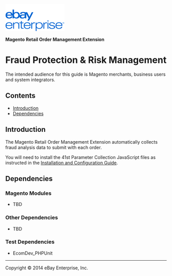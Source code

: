 ![ebay logo](../../../../../../docs/static/logo-vert.png)

**Magento Retail Order Management Extension**
# Fraud Protection & Risk Management

The intended audience for this guide is Magento merchants, business users and system integrators.

## Contents

- [Introduction](#introduction)
- [Dependencies](#dependencies)

## Introduction

The Magento Retail Order Management Extension automatically collects fraud analysis data to submit with each order.

You will need to install the 41st Parameter Collection JavaScript files as instructed in the [Installation and Configuration Guide](../../../../../../docs/INSTALL.md#step-3-tnstall-41st-parameter-javaScript).


## Dependencies

### Magento Modules

- TBD

### Other Dependencies

- TBD

### Test Dependencies

- EcomDev_PHPUnit

- - -
Copyright © 2014 eBay Enterprise, Inc.